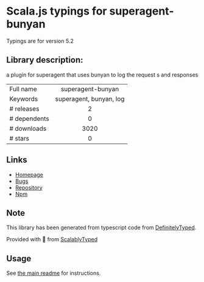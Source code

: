 
# Scala.js typings for superagent-bunyan

Typings are for version 5.2

## Library description:
a plugin for superagent that uses bunyan to log the request s and responses

|                    |                 |
| ------------------ | :-------------: |
| Full name          | superagent-bunyan |
| Keywords           | superagent, bunyan, log |
| # releases         | 2 |
| # dependents       | 0 |
| # downloads        | 3020 |
| # stars            | 0 |

## Links
- [Homepage](https://github.com/joaquimserafim/superagent-bunyan#readme)
- [Bugs](https://github.com/joaquimserafim/superagent-bunyan/issues)
- [Repository](https://github.com/joaquimserafim/superagent-bunyan)
- [Npm](https://www.npmjs.com/package/superagent-bunyan)
    


## Note
This library has been generated from typescript code from [DefinitelyTyped](https://definitelytyped.org).

Provided with :purple_heart: from [ScalablyTyped](https://github.com/oyvindberg/ScalablyTyped)

## Usage
See [the main readme](../../readme.md) for instructions.


